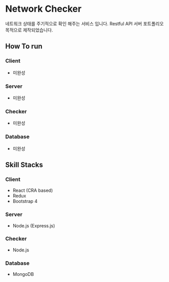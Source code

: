 # Network Checker

네트워크 상태를 주기적으로 확인 해주는 서비스 입니다. Restful API 서버 포트폴리오 목적으로 제작되었습니다.

## How To run

### Client

- 미완성

### Server

- 미완성

### Checker

- 미완성

### Database

- 미완성

## Skill Stacks

### Client

- React (CRA based)
- Redux
- Bootstrap 4

### Server

- Node.js (Express.js)

### Checker

- Node.js

### Database

- MongoDB